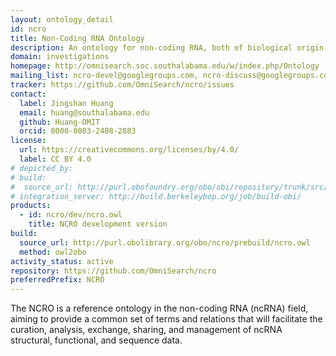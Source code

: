 ```yaml
---
layout: ontology_detail
id: ncro
title: Non-Coding RNA Ontology
description: An ontology for non-coding RNA, both of biological origin, and engineered.
domain: investigations
homepage: http://omnisearch.soc.southalabama.edu/w/index.php/Ontology
mailing_list: ncro-devel@googlegroups.com, ncro-discuss@googlegroups.com
tracker: https://github.com/OmniSearch/ncro/issues
contact:
  label: Jingshan Huang
  email: huang@southalabama.edu
  github: Huang-OMIT
  orcid: 0000-0003-2408-2883
license:
  url: https://creativecommons.org/licenses/by/4.0/
  label: CC BY 4.0
# depicted_by:
# build:
#  source_url: http://purl.obofoundry.org/obo/obi/repository/trunk/src/ontology/branches/
# integration_server: http://build.berkeleybop.org/job/build-obi/
products:
  - id: ncro/dev/ncro.owl
    title: NCRO development version
build:
  source_url: http://purl.obolibrary.org/obo/ncro/prebuild/ncro.owl
  method: owl2obo
activity_status: active
repository: https://github.com/OmniSearch/ncro
preferredPrefix: NCRO
---
```


The NCRO is a reference ontology in the non-coding RNA (ncRNA) field,
aiming to provide a common set of terms and relations that will
facilitate the curation, analysis, exchange, sharing, and management
of ncRNA structural, functional, and sequence data.

